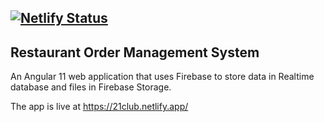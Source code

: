 [![Netlify Status](https://api.netlify.com/api/v1/badges/87073a95-ecd7-42f3-ae16-eef1a6f57847/deploy-status)](https://app.netlify.com/sites/resoms/deploys)
--
Restaurant Order Management System
--
An Angular 11 web application that uses Firebase to store data in Realtime database and files in Firebase Storage.

The app is live at https://21club.netlify.app/
